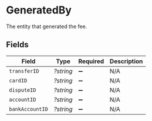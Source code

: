 # GeneratedBy

The entity that generated the fee.


## Fields

| Field              | Type               | Required           | Description        |
| ------------------ | ------------------ | ------------------ | ------------------ |
| `transferID`       | *?string*          | :heavy_minus_sign: | N/A                |
| `cardID`           | *?string*          | :heavy_minus_sign: | N/A                |
| `disputeID`        | *?string*          | :heavy_minus_sign: | N/A                |
| `accountID`        | *?string*          | :heavy_minus_sign: | N/A                |
| `bankAccountID`    | *?string*          | :heavy_minus_sign: | N/A                |